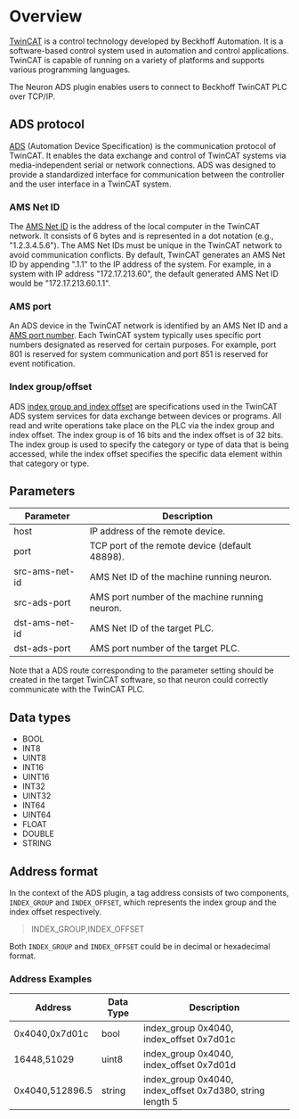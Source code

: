 # Overview

[TwinCAT] is a control technology developed by Beckhoff Automation. It is a
software-based control system used in automation and control applications.
TwinCAT is capable of running on a variety of platforms and supports various
programming languages.

The Neuron ADS plugin enables users to connect to Beckhoff TwinCAT PLC over
TCP/IP.

## ADS protocol

[ADS] (Automation Device Specification) is the communication protocol of
TwinCAT. It enables the data exchange and control of TwinCAT systems via
media-independent serial or network connections. ADS was designed to provide a
standardized interface for communication between the controller and the user
interface in a TwinCAT system.

### AMS Net ID

The [AMS Net ID] is the address of the local computer in the TwinCAT network.
It consists of 6 bytes and is represented in a dot notation (e.g., "1.2.3.4.5.6").
The AMS Net IDs must be unique in the TwinCAT network to avoid communication
conflicts. By default, TwinCAT generates an AMS Net ID by appending ".1.1" to
the IP address of the system. For example, in a system with IP address
"172.17.213.60", the default generated AMS Net ID would be "172.17.213.60.1.1".

### AMS port

An ADS device in the TwinCAT network is identified by an AMS Net ID and a
[AMS port number]. Each TwinCAT system typically uses specific port numbers
designated as reserved for certain purposes. For example, port 801 is reserved
for system communication and port 851 is reserved for event notification.

### Index group/offset

ADS [index group and index offset] are specifications used in the TwinCAT ADS
system services for data exchange between devices or programs. All read and
write operations take place on the PLC via the index group and index offset.
The index group is of 16 bits and the index offset is of 32 bits.
The index group is used to specify the category or type of data that is being
accessed, while the index offset specifies the specific data element within that
category or type.

## Parameters

| Parameter       | Description                                                  |
| --------------- | ------------------------------------------------------------ |
| host            | IP address of the remote device.                             |
| port            | TCP port of the remote device (default 48898).               |
| src-ams-net-id  | AMS Net ID of the machine running neuron.                    |
| src-ads-port    | AMS port number of the machine running neuron.               |
| dst-ams-net-id  | AMS Net ID of the target PLC.                                |
| dst-ads-port    | AMS port number of the target PLC.                           |

Note that a ADS route corresponding to the parameter setting should be created
in the target TwinCAT software, so that neuron could correctly communicate with
the TwinCAT PLC.

## Data types

* BOOL
* INT8
* UINT8
* INT16
* UINT16
* INT32
* UINT32
* INT64
* UINT64
* FLOAT
* DOUBLE
* STRING

## Address format

In the context of the ADS plugin, a tag address consists of two components,
`INDEX_GROUP` and `INDEX_OFFSET`, which represents the index group and the
index offset respectively.

> INDEX_GROUP,INDEX_OFFSET

Both `INDEX_GROUP` and `INDEX_OFFSET` could be in decimal or hexadecimal format.

### Address Examples

| Address         | Data Type          | Description                                               |
| --------------- | ------------------ | --------------------------------------------------------- |
| 0x4040,0x7d01c  | bool               | index_group 0x4040, index_offset 0x7d01c                  |
| 16448,51029     | uint8              | index_group 0x4040, index_offset 0x7d01d                  |
| 0x4040,512896.5 | string             | index_group 0x4040, index_offset 0x7d380, string length 5 |


[TwinCAT]: https://www.beckhoff.com/en-us/products/automation/twincat/
[ADS]: https://infosys.beckhoff.com/english.php?content=../content/1033/tcadscommon/12440276875.html
[AMS Net ID]: https://infosys.beckhoff.com/english.php?content=../content/1033/tc3_userinterface/3813966475.html
[AMS port number]: https://infosys.beckhoff.com/english.php?content=../content/1033/tcplclib_tc2_system/31064331.html
[index group and index offset]: https://infosys.beckhoff.com/english.php?content=../content/1033/tcadscommon/12495372427.html
